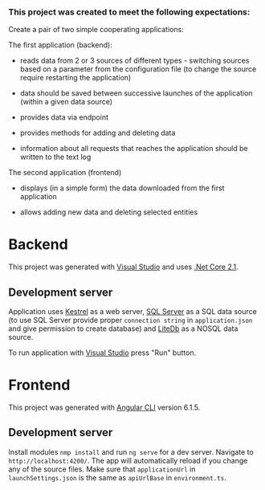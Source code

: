 ### This project was created to meet the following expectations:
Create a pair of two simple cooperating applications:

The first application (backend):
- reads data from 2 or 3 sources of different types - switching sources based on a parameter from the configuration file (to change the source require restarting the application)

- data should be saved between successive launches of the application (within a given data source)

- provides data via endpoint

- provides methods for adding and deleting data

- information about all requests that reaches the application should be written to the text log

The second application (frontend)
- displays (in a simple form) the data downloaded from the first application

- allows adding new data and deleting selected entities

# Backend

This project was generated with [Visual Studio](https://www.visualstudio.com/en-us/downloads/) and uses [.Net Core 2.1](https://github.com/dotnet/core).

## Development server

Application uses [Kestrel](https://docs.microsoft.com/en-us/aspnet/core/fundamentals/servers/?tabs=aspnetcore2x#kestrel) as a web server, [SQL Server](https://www.microsoft.com/en-us/sql-server/sql-server-downloads) as a SQL data source (to use SQL Server provide proper `connection string` in `application.json` and give permission to create database)
and [LiteDb](http://www.litedb.org/) as a NOSQL data source.

To run application with [Visual Studio](https://www.visualstudio.com/en-us/downloads/) press "Run" button. 

# Frontend

This project was generated with [Angular CLI](https://github.com/angular/angular-cli) version 6.1.5.

## Development server

Install modules `nmp install` and run `ng serve` for a dev server. Navigate to `http://localhost:4200/`. The app will automatically reload if you change any of the source files. Make sure that `applicationUrl` in `launchSettings.json` is the same as `apiUrlBase` in `environment.ts`.
